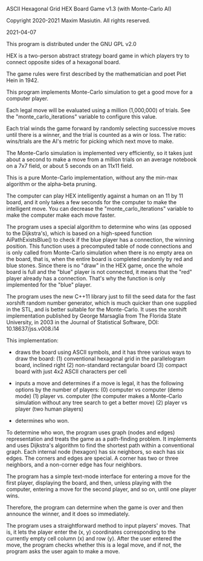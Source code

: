 ASCII Hexagonal Grid HEX Board Game v1.3 (with Monte-Carlo AI)

Copyright 2020-2021 Maxim Masiutin. All rights reserved.

2021-04-07

This program is distributed under the GNU GPL v2.0

HEX is a two-person abstract strategy board game in which players try to
connect opposite sides of a hexagonal board.

The game rules were first described by the mathematician and poet Piet Hein in
1942.

This program implements Monte-Carlo simulation to get a good move for a
computer player.

Each legal move will be evaluated using a million (1,000,000) of trials. See
the "monte_carlo_iterations" variable to configure this value.

Each trial winds the game forward by randomly selecting successive moves until
there is a winner, and the trial is counted as a win or loss. The ratio:
wins/trials are the AI's metric for picking which next move to make.

The Monte-Carlo simulation is implemented very efficiently, so it takes just
about a second to make a move from a million trials on an average notebook on
a 7x7 field, or about 5 seconds on an 11x11 field.

This is a pure Monte-Carlo implementation, without any the min-max algorithm
or the alpha-beta pruning.

The computer can play HEX intelligently against a human on an 11 by 11 board,
and it only takes a few seconds for the computer to make the intelligent move.
You can decrease the "monte_carlo_iterations" variable to make the computer
make each move faster.

The program uses a special algorithm to determine who wins (as opposed to the
Dijkstra's), which is based on a high-speed function AiPathExistsBlue() to
check if the blue player has a connection, the winning position. This function
uses a precomputed table of node connections and is only called from
Monte-Carlo simulation when there is no empty area on the board, that is, when
the entire board is completed randomly by red and blue stones. Since there is
no "draw" in the HEX game, once the whole board is full and the "blue" player
is not connected, it means that the "red" player already has a connection.
That's why the function is only implemented for the "blue" player.

The program uses the new C++11 <random> library just to fill the seed data for
the fast xorshift random number generator, which is much quicker than one
supplied in the STL, and is better suitable for the Monte-Carlo. It uses the
xorshift implementation published by George Marsaglia from The Florida State
University, in 2003 in the Journal of Statistical Software, DOI:
10.18637/jss.v008.i14

This implementation:

- draws the board using ASCII symbols, and it has three various ways to draw the
board:
    (1) conventional hexagonal grid in the parallelogram board, inclined right
    (2) non-standard rectangular board
    (3) compact board with just 4x2 ASCII characters per cell

- inputs a move and determines if a move is legal, it has the following options
  by the number of players:
    (0) computer vs computer (demo mode)
    (1) player vs. computer (the computer makes a Monte-Carlo simulation without
        any tree search to get a better move)
    (2) player vs player (two human players)

- determines who won.

To determine who won, the program uses graph (nodes and edges) representation
and treats the game as a path-finding problem. It implements and uses
Dijkstra's algorithm to find the shortest path within a conventional graph.
Each internal node (hexagon) has six neighbors, so each has six edges. The
corners and edges are special. A corner has two or three neighbors, and a
non-corner edge has four neighbors.

The program has a simple text-mode interface for entering a move for the first
player, displaying the board, and then, unless playing with the computer,
entering a move for the second player, and so on, until one player wins.

Therefore, the program can determine when the game is over and then announce
the winner, and it does so immediately.

The program uses a straightforward method to input players' moves. That is, it
lets the player enter the (x, y) coordinates corresponding to the currently
empty cell column (x) and row (y). After the user entered the move, the
program checks whether this is a legal move, and if not, the program asks the
user again to make a move.
